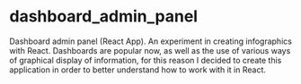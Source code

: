 # dashboard_admin_panel
Dashboard admin panel (React App). An experiment in creating infographics with React. Dashboards are popular now, as well as the use of various ways of graphical display of information, for this reason I decided to create this application in order to better understand how to work with it in React.

